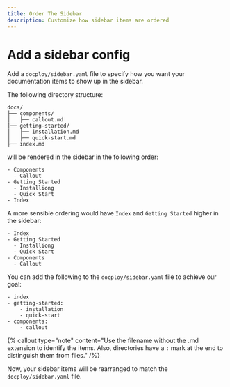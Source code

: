 ```yaml
---
title: Order The Sidebar
description: Customize how sidebar items are ordered
---
```


# Add a sidebar config

Add a `docploy/sidebar.yaml` file to specify how you want your documentation items to show up in the sidebar.

The following directory structure:

```
docs/
├── components/
│   ├── callout.md
|── getting-started/
│   ├── installation.md
│   ├── quick-start.md
├── index.md
```

will be rendered in the sidebar in the following order:

```
- Components
  - Callout
- Getting Started
  - Installiong
  - Quick Start
- Index
```

A more sensible ordering would have `Index` and `Getting Started` higher in the sidebar:

```
- Index
- Getting Started
  - Installiong
  - Quick Start
- Components
  - Callout
```

You can add the following to the `docploy/sidebar.yaml` file to achieve our goal:

```
- index
- getting-started:
    - installation
    - quick-start
- components:
    - callout
```

{% callout
  type="note"
  content="Use the filename without the .md extension to identify the items. Also, directories have a `:` mark at the end to distinguish them from files."
/%}

Now, your sidebar items will be rearranged to match the `docploy/sidebar.yaml` file.

